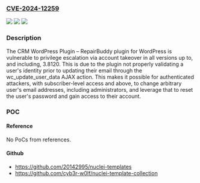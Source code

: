 ### [CVE-2024-12259](https://cve.mitre.org/cgi-bin/cvename.cgi?name=CVE-2024-12259)
![](https://img.shields.io/static/v1?label=Product&message=CRM%20WordPress%20Plugin%20%E2%80%93%20RepairBuddy&color=blue)
![](https://img.shields.io/static/v1?label=Version&message=*%3C%3D%203.8120%20&color=brighgreen)
![](https://img.shields.io/static/v1?label=Vulnerability&message=CWE-862%20Missing%20Authorization&color=brighgreen)

### Description

The CRM WordPress Plugin – RepairBuddy plugin for WordPress is vulnerable to privilege escalation via account takeover in all versions up to, and including, 3.8120. This is due to the plugin not properly validating a user's identity prior to updating their email through the wc_update_user_data AJAX action. This makes it possible for authenticated attackers, with subscriber-level access and above, to change arbitrary user's email addresses, including administrators, and leverage that to reset the user's password and gain access to their account.

### POC

#### Reference
No PoCs from references.

#### Github
- https://github.com/20142995/nuclei-templates
- https://github.com/cyb3r-w0lf/nuclei-template-collection

